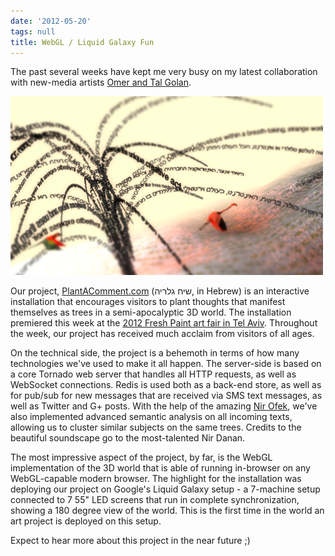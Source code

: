 ```yaml
---
date: '2012-05-20'
tags: null
title: WebGL / Liquid Galaxy Fun
---
```


The past several weeks have kept me very busy on my latest collaboration with
new-media artists [Omer and Tal Golan](http://omta.co).

![](../../assets/blog/plantacomment.png)

Our project, [PlantAComment.com](http://plantacomment.com) (שיח גלריה, in
Hebrew) is an interactive installation that encourages visitors to plant
thoughts that manifest themselves as trees in a semi-apocalyptic 3D world. The
installation premiered this week at the [2012 Fresh Paint art fair in Tel Aviv](http://www.freshpaint.co.il/en/). Throughout the week, our project has
received much acclaim from visitors of all ages.

On the technical side, the project is a behemoth in terms of how many
technologies we've used to make it all happen. The server-side is based on a
core Tornado web server that handles all HTTP requests, as well as WebSocket
connections. Redis is used both as a back-end store, as well as for pub/sub
for new messages that are received via SMS text messages, as well as Twitter
and G+ posts. With the help of the amazing [Nir Ofek](http://www.linkedin.com/in/nirofek), we've also implemented advanced
semantic analysis on all incoming texts, allowing us to cluster similar
subjects on the same trees. Credits to the beautiful soundscape go to the
most-talented Nir Danan.

The most impressive aspect of the project, by far, is the WebGL implementation
of the 3D world that is able of running in-browser on any WebGL-capable modern
browser. The highlight for the installation was deploying our project on
Google's Liquid Galaxy setup - a 7-machine setup connected to 7 55" LED
screens that run in complete synchronization, showing a 180 degree view of the
world. This is the first time in the world an art project is deployed on this
setup.

Expect to hear more about this project in the near future ;)